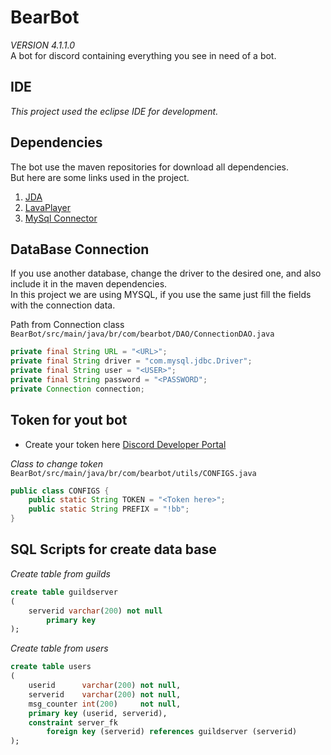 # BearBot
*VERSION 4.1.1.0*<br />
A bot for discord containing everything you see in need of a bot.

## IDE
*This project used the eclipse IDE for development.*

## Dependencies
The bot use the maven repositories for download all dependencies.<br />
But here are some links used in the project.

1. [JDA](https://github.com/DV8FromTheWorld/JDA)
2. [LavaPlayer](https://github.com/sedmelluq/lavaplayer)
3. [MySql Connector](https://mvnrepository.com/artifact/mysql/mysql-connector-java)

## DataBase Connection

If you use another database, change the driver to the desired one, and also include it in the maven dependencies.<br />
In this project we are using MYSQL, if you use the same just fill the fields with the connection data.<br />

Path from Connection class `BearBot/src/main/java/br/com/bearbot/DAO/ConnectionDAO.java`

```java
private final String URL = "<URL>";
private final String driver = "com.mysql.jdbc.Driver";
private final String user = "<USER>";
private final String password = "<PASSWORD";
private Connection connection;
```

## Token for yout bot
* Create your token here [Discord Developer Portal](https://discordapp.com/developers) <br />

*Class to change token*<br /> `BearBot/src/main/java/br/com/bearbot/utils/CONFIGS.java`

```java
public class CONFIGS {
    public static String TOKEN = "<Token here>";
    public static String PREFIX = "!bb";
}
```

## SQL Scripts for create data base

*Create table from guilds*
```sql
create table guildserver
(
    serverid varchar(200) not null
        primary key
);
```

*Create table from users*

```sql
create table users
(
    userid      varchar(200) not null,
    serverid    varchar(200) not null,
    msg_counter int(200)     not null,
    primary key (userid, serverid),
    constraint server_fk
        foreign key (serverid) references guildserver (serverid)
);
```
